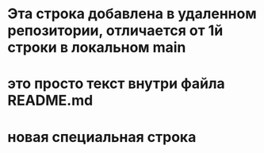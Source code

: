 # Эта строка добавлена в удаленном репозитории, отличается от 1й строки в локальном main
# это просто текст внутри файла README.md
# новая специальная строка